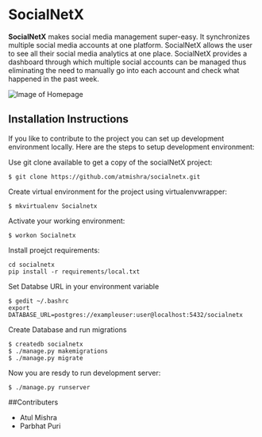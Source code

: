# SocialNetX
**SocialNetX** makes social media management super-easy. It synchronizes multiple social media accounts at one platform. SocialNetX allows the user to see all their social media analytics at one place. SocialNetX provides a dashboard through which multiple social accounts can be managed thus eliminating the need to manually go into each account and check what happened in the past week. 

![Image of Homepage ](http://i.imgur.com/2KYgkS6.png)

## Installation Instructions

If you like to contribute to the project you can set up development environment locally. Here are the steps to setup development environment:

Use git clone available to get a copy of the socialNetX project:
```
$ git clone https://github.com/atmishra/socialnetx.git
```
Create virtual environment for the project using virtualenvwrapper:
```
$ mkvirtualenv Socialnetx
```
Activate your working environment:
```
$ workon Socialnetx
```
Install proejct requirements:
```
cd socialnetx
pip install -r requirements/local.txt
```
Set Databse URL in your environment variable
```
$ gedit ~/.bashrc
export DATABASE_URL=postgres://exampleuser:user@localhost:5432/socialnetx
```
Create Database and run migrations
```
$ createdb socialnetx
$ ./manage.py makemigrations
$ ./manage.py migrate
```
Now you are resdy to run development server:
```
$ ./manage.py runserver
```
##Contributers
- Atul Mishra
- Parbhat Puri
